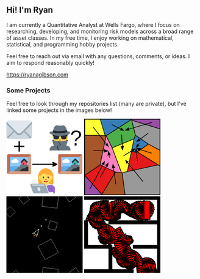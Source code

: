 ## Hi! I'm Ryan

I am currently a Quantitative Analyst at Wells Fargo, where I focus on
researching, developing, and monitoring risk models across a broad range of
asset classes. In my free time, I enjoy working on mathematical, statistical,
and programming hobby projects.

Feel free to reach out via email with any questions, comments, or ideas. I aim
to respond reasonably quickly!

https://ryanagibson.com

### Some Projects

Feel free to look through my repositories list (many are private), but I've
linked some projects in the images below!

[![Steganography illustration](images/Steganography_200px.png)](https://github.com/ragibson/Steganography)
[![ModularityPruning illustration](images/ModularityPruning_200px.png)](https://github.com/ragibson/ModularityPruning)
[![FPGA-Asteroids illustration](images/FPGA-Asteroids_200px.png)](https://github.com/ragibson/FPGA-Asteroids)
[![DRRRT-motion-planning illustration](images/DRRRT-motion-planning_200px.png)](https://github.com/ragibson/DRRRT-motion-planning)
